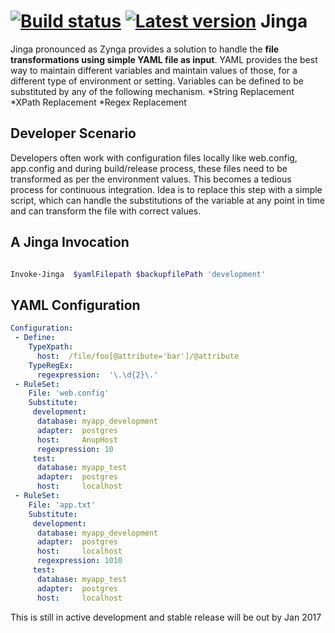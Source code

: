 [![Build status](https://ci.appveyor.com/api/projects/status/si40sx6k2lkfc7w0?svg=true)](https://ci.appveyor.com/project/anupkumarsharma/jinga)
[![Latest version](https://img.shields.io/nuget/v/Hangfire.svg)](https://www.nuget.org/packages?q=hangfire)
Jinga
=======
Jinga pronounced as Zynga provides a solution to handle the **file transformations using simple YAML file as input**. 
YAML provides the best way to maintain different variables and maintain values of those, for a different type of environment or setting.
Variables can be defined to be substituted by any of the following mechanism.
*String Replacement
*XPath Replacement
*Regex Replacement 

 

Developer Scenario 
-------------
Developers often work with configuration files locally like web.config, app.config  and during build/release process, these files need to be transformed as per the environment values.
This becomes a tedious process for continuous integration. Idea is to replace this step with a simple script, which can handle the substitutions of the variable at any point in time 
and can transform the file with correct values. 

A Jinga Invocation
-------------
```powershell

Invoke-Jinga  $yamlFilepath $backupfilePath 'development' 
```
YAML Configuration
-------------
```YAML
Configuration:
 - Define:
    TypeXpath: 
      host:  /file/foo[@attribute='bar']/@attribute
    TypeRegEx: 
      regexpression:  '\.\d{2}\.'
 - RuleSet:
    File: 'web.config'
    Substitute:
     development:
      database: myapp_development
      adapter:  postgres
      host:     AnupHost
      regexpression: 10
     test:
      database: myapp_test
      adapter:  postgres
      host:     localhost
 - RuleSet:
    File: 'app.txt'
    Substitute:
     development:
      database: myapp_development
      adapter:  postgres
      host:     localhost
      regexpression: 1010
     test:
      database: myapp_test
      adapter:  postgres
      host:     localhost
```
This is still in active development and stable release will be out by Jan 2017

